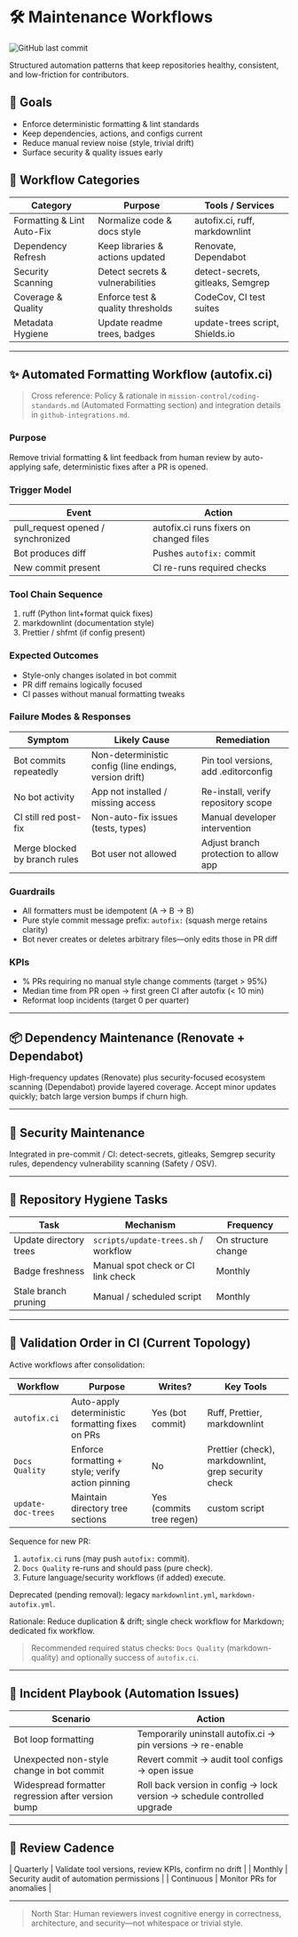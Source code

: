 # 🛠️ Maintenance Workflows

![GitHub last commit](https://img.shields.io/github/last-commit/basher83/docs?path=flight-manuals%2Fgitops%2Fworkflows%2Fmaintenance-workflows.md&display_timestamp=committer)

Structured automation patterns that keep repositories healthy, consistent, and low-friction for contributors.

## 🎯 Goals

- Enforce deterministic formatting & lint standards
- Keep dependencies, actions, and configs current
- Reduce manual review noise (style, trivial drift)
- Surface security & quality issues early

## 🔄 Workflow Categories

| Category | Purpose | Tools / Services |
|----------|---------|------------------|
| Formatting & Lint Auto-Fix | Normalize code & docs style | autofix.ci, ruff, markdownlint |
| Dependency Refresh | Keep libraries & actions updated | Renovate, Dependabot |
| Security Scanning | Detect secrets & vulnerabilities | detect-secrets, gitleaks, Semgrep |
| Coverage & Quality | Enforce test & quality thresholds | CodeCov, CI test suites |
| Metadata Hygiene | Update readme trees, badges | update-trees script, Shields.io |

---

## ✨ Automated Formatting Workflow (autofix.ci)

> Cross reference: Policy & rationale in `mission-control/coding-standards.md` (Automated Formatting section) and integration details in `github-integrations.md`.

### Purpose

Remove trivial formatting & lint feedback from human review by auto-applying safe, deterministic fixes after a PR is opened.

### Trigger Model

| Event | Action |
|-------|--------|
| pull_request opened / synchronized | autofix.ci runs fixers on changed files |
| Bot produces diff | Pushes `autofix:` commit |
| New commit present | CI re-runs required checks |

### Tool Chain Sequence

1. ruff (Python lint+format quick fixes)
2. markdownlint (documentation style)
3. Prettier / shfmt (if config present)

### Expected Outcomes

- Style-only changes isolated in bot commit
- PR diff remains logically focused
- CI passes without manual formatting tweaks

### Failure Modes & Responses

| Symptom | Likely Cause | Remediation |
|---------|--------------|------------|
| Bot commits repeatedly | Non-deterministic config (line endings, version drift) | Pin tool versions, add .editorconfig |
| No bot activity | App not installed / missing access | Re-install, verify repository scope |
| CI still red post-fix | Non-auto-fix issues (tests, types) | Manual developer intervention |
| Merge blocked by branch rules | Bot user not allowed | Adjust branch protection to allow app |

### Guardrails

- All formatters must be idempotent (A -> B -> B)
- Pure style commit message prefix: `autofix:` (squash merge retains clarity)
- Bot never creates or deletes arbitrary files—only edits those in PR diff

### KPIs

- % PRs requiring no manual style change comments (target > 95%)
- Median time from PR open → first green CI after autofix (< 10 min)
- Reformat loop incidents (target 0 per quarter)

---

## 📦 Dependency Maintenance (Renovate + Dependabot)

High-frequency updates (Renovate) plus security-focused ecosystem scanning (Dependabot) provide layered coverage. Accept minor updates quickly; batch large version bumps if churn high.

---

## 🔐 Security Maintenance

Integrated in pre-commit / CI: detect-secrets, gitleaks, Semgrep security rules, dependency vulnerability scanning (Safety / OSV).

---

## 🧹 Repository Hygiene Tasks

| Task | Mechanism | Frequency |
|------|-----------|-----------|
| Update directory trees | `scripts/update-trees.sh` / workflow | On structure change |
| Badge freshness | Manual spot check or CI link check | Monthly |
| Stale branch pruning | Manual / scheduled script | Monthly |

---

## 🧪 Validation Order in CI (Current Topology)

Active workflows after consolidation:

| Workflow | Purpose | Writes? | Key Tools |
|----------|---------|---------|-----------|
| `autofix.ci` | Auto-apply deterministic formatting fixes on PRs | Yes (bot commit) | Ruff, Prettier, markdownlint |
| `Docs Quality` | Enforce formatting + style; verify action pinning | No | Prettier (check), markdownlint, grep security check |
| `update-doc-trees` | Maintain directory tree sections | Yes (commits tree regen) | custom script |

Sequence for new PR:

1. `autofix.ci` runs (may push `autofix:` commit).
2. `Docs Quality` re-runs and should pass (pure check).
3. Future language/security workflows (if added) execute.

Deprecated (pending removal): legacy `markdownlint.yml`, `markdown-autofix.yml`.

Rationale: Reduce duplication & drift; single check workflow for Markdown; dedicated fix workflow.

> Recommended required status checks: `Docs Quality` (markdown-quality) and optionally success of `autofix.ci`.

---

## 🚨 Incident Playbook (Automation Issues)

| Scenario | Action |
|----------|--------|
| Bot loop formatting | Temporarily uninstall autofix.ci → pin versions → re-enable |
| Unexpected non-style change in bot commit | Revert commit → audit tool configs → open issue |
| Widespread formatter regression after version bump | Roll back version in config → lock version → schedule controlled upgrade |

---

## 📅 Review Cadence

| Quarterly | Validate tool versions, review KPIs, confirm no drift |
| Monthly | Security audit of automation permissions |
| Continuous | Monitor PRs for anomalies |

---

> North Star: Human reviewers invest cognitive energy in correctness, architecture, and security—not whitespace or trivial style.
